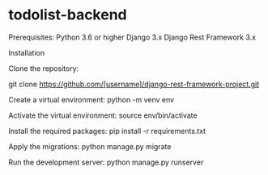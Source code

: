 # todolist-backend

Prerequisites:
  Python 3.6 or higher
  Django 3.x
  Django Rest Framework 3.x

Installation

Clone the repository:

git clone https://github.com/[username]/django-rest-framework-project.git

Create a virtual environment:
python -m venv env

Activate the virtual environment:
source env/bin/activate

Install the required packages:
pip install -r requirements.txt

Apply the migrations:
python manage.py migrate

Run the development server:
python manage.py runserver
